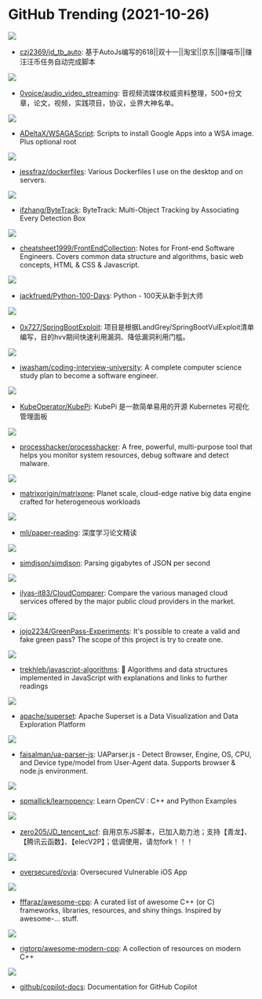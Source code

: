# GitHub Trending (2021-10-26)

![](https://img.shields.io/badge/JavaScript-New%2086-green?style=flat-square&logo=appveyor)
- [czj2369/jd_tb_auto](https://github.com/czj2369/jd_tb_auto): 基于AutoJs编写的618||双十一||淘宝||京东||赚喵币||赚汪汪币任务自动完成脚本

![](https://img.shields.io/badge/none-New%2051-green?style=flat-square&logo=appveyor)
- [0voice/audio_video_streaming](https://github.com/0voice/audio_video_streaming): 音视频流媒体权威资料整理，500+份文章，论文，视频，实践项目，协议，业界大神名单。

![](https://img.shields.io/badge/Shell-New%20250-green?style=flat-square&logo=appveyor)
- [ADeltaX/WSAGAScript](https://github.com/ADeltaX/WSAGAScript): Scripts to install Google Apps into a WSA image. Plus optional root

![](https://img.shields.io/badge/Dockerfile-New%20216-green?style=flat-square&logo=appveyor)
- [jessfraz/dockerfiles](https://github.com/jessfraz/dockerfiles): Various Dockerfiles I use on the desktop and on servers.

![](https://img.shields.io/badge/Python-New%20158-green?style=flat-square&logo=appveyor)
- [ifzhang/ByteTrack](https://github.com/ifzhang/ByteTrack): ByteTrack: Multi-Object Tracking by Associating Every Detection Box

![](https://img.shields.io/badge/JavaScript-New%2019-green?style=flat-square&logo=appveyor)
- [cheatsheet1999/FrontEndCollection](https://github.com/cheatsheet1999/FrontEndCollection): Notes for Front-end Software Engineers. Covers common data structure and algorithms, basic web concepts, HTML & CSS & Javascript.

![](https://img.shields.io/badge/Python-New%2067-green?style=flat-square&logo=appveyor)
- [jackfrued/Python-100-Days](https://github.com/jackfrued/Python-100-Days): Python - 100天从新手到大师

![](https://img.shields.io/badge/Java-New%2053-green?style=flat-square&logo=appveyor)
- [0x727/SpringBootExploit](https://github.com/0x727/SpringBootExploit): 项目是根据LandGrey/SpringBootVulExploit清单编写，目的hvv期间快速利用漏洞、降低漏洞利用门槛。

![](https://img.shields.io/badge/none-New%2087-green?style=flat-square&logo=appveyor)
- [jwasham/coding-interview-university](https://github.com/jwasham/coding-interview-university): A complete computer science study plan to become a software engineer.

![](https://img.shields.io/badge/Go-New%2043-green?style=flat-square&logo=appveyor)
- [KubeOperator/KubePi](https://github.com/KubeOperator/KubePi): KubePi 是一款简单易用的开源 Kubernetes 可视化管理面板

![](https://img.shields.io/badge/C-New%2043-green?style=flat-square&logo=appveyor)
- [processhacker/processhacker](https://github.com/processhacker/processhacker): A free, powerful, multi-purpose tool that helps you monitor system resources, debug software and detect malware.

![](https://img.shields.io/badge/Go-New%206-green?style=flat-square&logo=appveyor)
- [matrixorigin/matrixone](https://github.com/matrixorigin/matrixone): Planet scale, cloud-edge native big data engine crafted for heterogeneous workloads

![](https://img.shields.io/badge/none-New%20266-green?style=flat-square&logo=appveyor)
- [mli/paper-reading](https://github.com/mli/paper-reading): 深度学习论文精读

![](https://img.shields.io/badge/C%2B%2B-New%20258-green?style=flat-square&logo=appveyor)
- [simdjson/simdjson](https://github.com/simdjson/simdjson): Parsing gigabytes of JSON per second

![](https://img.shields.io/badge/HTML-New%206-green?style=flat-square&logo=appveyor)
- [ilyas-it83/CloudComparer](https://github.com/ilyas-it83/CloudComparer): Compare the various managed cloud services offered by the major public cloud providers in the market.

![](https://img.shields.io/badge/HTML-New%200-green?style=flat-square&logo=appveyor)
- [jojo2234/GreenPass-Experiments](https://github.com/jojo2234/GreenPass-Experiments): It's possible to create a valid and fake green pass? The scope of this project is try to create one.

![](https://img.shields.io/badge/JavaScript-New%20162-green?style=flat-square&logo=appveyor)
- [trekhleb/javascript-algorithms](https://github.com/trekhleb/javascript-algorithms): 📝 Algorithms and data structures implemented in JavaScript with explanations and links to further readings

![](https://img.shields.io/badge/Python-New%2034-green?style=flat-square&logo=appveyor)
- [apache/superset](https://github.com/apache/superset): Apache Superset is a Data Visualization and Data Exploration Platform

![](https://img.shields.io/badge/JavaScript-New%20118-green?style=flat-square&logo=appveyor)
- [faisalman/ua-parser-js](https://github.com/faisalman/ua-parser-js): UAParser.js - Detect Browser, Engine, OS, CPU, and Device type/model from User-Agent data. Supports browser & node.js environment.

![](https://img.shields.io/badge/Jupyter%20Notebook-New%2011-green?style=flat-square&logo=appveyor)
- [spmallick/learnopencv](https://github.com/spmallick/learnopencv): Learn OpenCV : C++ and Python Examples

![](https://img.shields.io/badge/JavaScript-New%2017-green?style=flat-square&logo=appveyor)
- [zero205/JD_tencent_scf](https://github.com/zero205/JD_tencent_scf): 自用京东JS脚本，已加入助力池；支持【青龙】、【腾讯云函数】、【elecV2P】；低调使用，请勿fork！！！

![](https://img.shields.io/badge/Swift-New%202-green?style=flat-square&logo=appveyor)
- [oversecured/ovia](https://github.com/oversecured/ovia): Oversecured Vulnerable iOS App

![](https://img.shields.io/badge/none-New%2024-green?style=flat-square&logo=appveyor)
- [fffaraz/awesome-cpp](https://github.com/fffaraz/awesome-cpp): A curated list of awesome C++ (or C) frameworks, libraries, resources, and shiny things. Inspired by awesome-... stuff.

![](https://img.shields.io/badge/HTML-New%203-green?style=flat-square&logo=appveyor)
- [rigtorp/awesome-modern-cpp](https://github.com/rigtorp/awesome-modern-cpp): A collection of resources on modern C++

![](https://img.shields.io/badge/Python-New%20111-green?style=flat-square&logo=appveyor)
- [github/copilot-docs](https://github.com/github/copilot-docs): Documentation for GitHub Copilot

